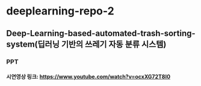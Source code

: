 deeplearning-repo-2
====================
Deep-Learning-based-automated-trash-sorting-system(딥러닝 기반의 쓰레기 자동 분류 시스템)
----------------------------------------------------------------------------------

### PPT
#### 시연영상 링크: https://www.youtube.com/watch?v=ocxXG72T8I0
